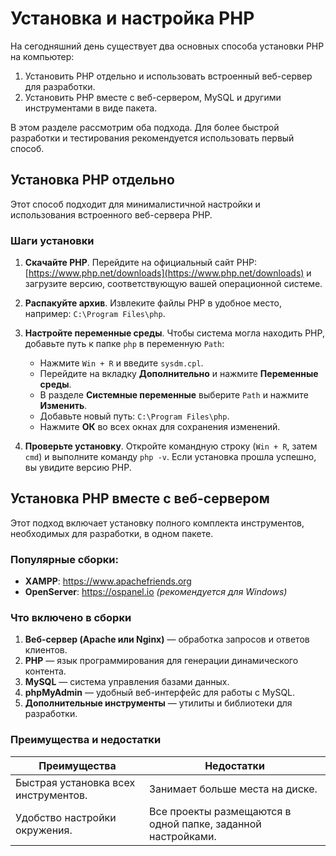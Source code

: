 # Установка и настройка PHP

На сегодняшний день существует два основных способа установки PHP на компьютер:

1. Установить PHP отдельно и использовать встроенный веб-сервер для разработки.
2. Установить PHP вместе с веб-сервером, MySQL и другими инструментами в виде пакета.

В этом разделе рассмотрим оба подхода. Для более быстрой разработки и тестирования рекомендуется использовать первый способ.

## Установка PHP отдельно

Этот способ подходит для минималистичной настройки и использования встроенного веб-сервера PHP.

### Шаги установки

1. **Скачайте PHP**. Перейдите на официальный сайт PHP: [https://www.php.net/downloads](https://www.php.net/downloads) и загрузите версию, соответствующую вашей операционной системе.
2. **Распакуйте архив**. Извлеките файлы PHP в удобное место, например: `C:\Program Files\php`.
3. **Настройте переменные среды**. Чтобы система могла находить PHP, добавьте путь к папке `php` в переменную `Path`:

   - Нажмите `Win + R` и введите `sysdm.cpl`.
   - Перейдите на вкладку **Дополнительно** и нажмите **Переменные среды**.
   - В разделе **Системные переменные** выберите `Path` и нажмите **Изменить**.
   - Добавьте новый путь: `C:\Program Files\php`.
   - Нажмите **ОК** во всех окнах для сохранения изменений.

4. **Проверьте установку**. Откройте командную строку (`Win + R`, затем `cmd`) и выполните команду `php -v`. Если установка прошла успешно, вы увидите версию PHP.

## Установка PHP вместе с веб-сервером

Этот подход включает установку полного комплекта инструментов, необходимых для разработки, в одном пакете.

### Популярные сборки:

- **XAMPP**: https://www.apachefriends.org
- **OpenServer**: https://ospanel.io _(рекомендуется для Windows)_

### Что включено в сборки

1. **Веб-сервер (Apache или Nginx)** — обработка запросов и ответов клиентов.
2. **PHP** — язык программирования для генерации динамического контента.
3. **MySQL** — система управления базами данных.
4. **phpMyAdmin** — удобный веб-интерфейс для работы с MySQL.
5. **Дополнительные инструменты** — утилиты и библиотеки для разработки.

### Преимущества и недостатки

| **Преимущества**                     | **Недостатки**                                               |
| ------------------------------------ | ------------------------------------------------------------ |
| Быстрая установка всех инструментов. | Занимает больше места на диске.                              |
| Удобство настройки окружения.        | Все проекты размещаются в одной папке, заданной настройками. |
